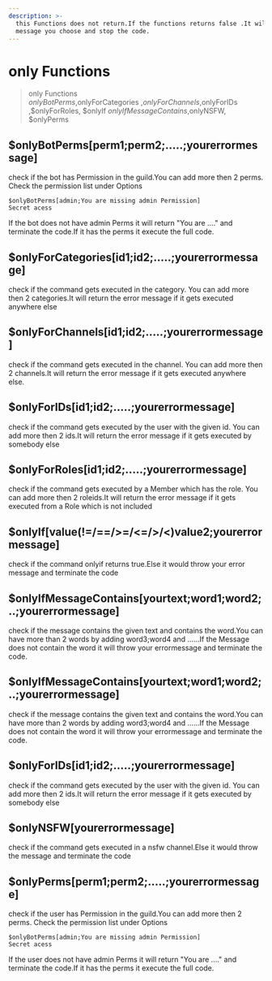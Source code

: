 ```yaml
---
description: >-
  this Functions does not return.If the functions returns false .It will throw a
  message you choose and stop the code.
---
```


# only Functions

> only Functions  
> $onlyBotPerms ,$onlyForCategories ,$onlyForChannels ,$onlyForIDs ,$onlyForRoles, $onlyIf $onlyIfMessageContains ,$onlyNSFW, $onlyPerms

## $onlyBotPerms\[perm1;perm2;.....;yourerrormessage\]

check if the bot has Permission in the guild.You can add more then 2 perms. Check the permission list under Options

```text
$onlyBotPerms[admin;You are missing admin Permission]
Secret acess
```

If the bot does not have admin Perms it will return "You are ...." and terminate the code.If it has the perms it  execute the full code.

## $onlyForCategories\[id1;id2;.....;yourerrormessage\]

check if the command gets executed in the category. You can add more then 2 categories.It will return the error message if it gets executed anywhere else

## $onlyForChannels\[id1;id2;.....;yourerrormessage\]

check if the command gets executed in the channel. You can add more then 2 channels.It will return the error message if it gets executed anywhere else.

## $onlyForIDs\[id1;id2;.....;yourerrormessage\]

check if the command gets executed by the user with the given id. You can add more then 2 ids.It will return the error message if it gets executed by somebody else

## $onlyForRoles\[id1;id2;.....;yourerrormessage\]

check if the command gets executed by a Member which has the role. You can add more then 2 roleids.It will return the error message if it gets executed from a Role which is not included

## $onlyIf\[value\(!=/==/&gt;=/&lt;=/&gt;/&lt;\)value2;yourerrormessage\]

check if the command  onlyif returns true.Else it would throw your error message and terminate the code

## $onlyIfMessageContains\[yourtext;word1;word2;..;yourerrormessage\]

check if the message contains the given text and contains the word.You can have more than 2 words by adding word3;word4 and ......If the Message does not contain the word it will throw your errormessage and terminate the code.

## $onlyIfMessageContains\[yourtext;word1;word2;..;yourerrormessage\]

check if the message contains the given text and contains the word.You can have more than 2 words by adding word3;word4 and ......If the Message does not contain the word it will throw your errormessage and terminate the code.

## $onlyForIDs\[id1;id2;.....;yourerrormessage\]

check if the command gets executed by the user with the given id. You can add more then 2 ids.It will return the error message if it gets executed by somebody else

## $onlyNSFW\[yourerrormessage\]

check if the command gets executed in a nsfw channel.Else it would throw the message and terminate the code

## $onlyPerms\[perm1;perm2;.....;yourerrormessage\]

check if the user has Permission in the guild.You can add more then 2 perms. Check the permission list under Options

```text
$onlyBotPerms[admin;You are missing admin Permission]
Secret acess
```

If the user does not have admin Perms it will return "You are ...." and terminate the code.If it has the perms it  execute the full code.



